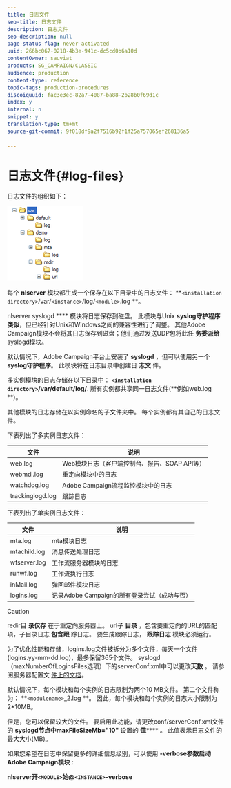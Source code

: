 ```yaml
---
title: 日志文件
seo-title: 日志文件
description: 日志文件
seo-description: null
page-status-flag: never-activated
uuid: 266bc067-0218-4b3e-941c-dc5cd0b6a10d
contentOwner: sauviat
products: SG_CAMPAIGN/CLASSIC
audience: production
content-type: reference
topic-tags: production-procedures
discoiquuid: fac3e3ec-82a7-4087-ba88-2b28b0f69d1c
index: y
internal: n
snippet: y
translation-type: tm+mt
source-git-commit: 9f018df9a2f7516b92f1f25a757065ef268136a5

---
```



# 日志文件{#log-files}

日志文件的组织如下：

![](assets/d_ncs_directory.png)

每个 **nlserver** 模块都生成一个保存在以下目录中的日志文件： **`<installation directory>`/var/`<instance>`/log/`<module>`.log **。

nlserver syslogd **** 模块将日志保存到磁盘。 此模块与Unix **syslog守护程序类似**，但已经针对Unix和Windows之间的兼容性进行了调整。 其他Adobe Campaign模块不会将其日志保存到磁盘；他们通过发送UDP包将此任 **务委派给** syslogd模块。

默认情况下，Adobe Campaign平台上安装了 **syslogd** ，但可以使用另一个 **syslog守护程序**。 此模块将在日志目录中创建日 **志文** 件。

多实例模块的日志存储在以下目录中： **`<installation directory>`/var/default/log/**. 所有实例都共享同一日志文件(**例如web.log **)。

其他模块的日志存储在以实例命名的子文件夹中。 每个实例都有其自己的日志文件。

下表列出了多实例日志文件：

| 文件 | 说明 |
|---|---|
| web.log | Web模块日志（客户端控制台、报告、SOAP API等） |
| webmdl.log | 重定向模块中的日志 |
| watchdog.log | Adobe Campaign流程监控模块中的日志 |
| trackinglogd.log | 跟踪日志 |

下表列出了单实例日志文件：

| 文件 | 说明 |
|---|---|
| mta.log | mta模块日志 |
| mtachild.log | 消息传送处理日志 |
| wfserver.log | 工作流服务器模块的日志 |
| runwf.log | 工作流执行日志 |
| inMail.log | 弹回邮件模块日志 |
| logins.log | 记录Adobe Campaign的所有登录尝试（成功与否） |

>[!CAUTION]
>
>redir目 **录仅存** 在于重定向服务器上。 url子 **目录** ，包含要重定向的URL的匹配项，子目录日志 **包含跟** 踪日志。 要生成跟踪日志， **跟踪日志** 模块必须运行。

为了优化性能和存储，logins.log文件被拆分为多个文件，每天一个文件(logins.yy-mm-dd.log)，最多保留365个文件。 syslogd（maxNumberOfLoginsFiles选项）下的serverConf.xml中可以更改&#x200B;**天数** 。 请参阅服务器配置文 [件上的文档](../../installation/using/the-server-configuration-file.md#syslogd)。

默认情况下，每个模块和每个实例的日志限制为两个10 MB文件。 第二个文件称为： **`<modulename>`_2.log **。 因此，每个模块和每个实例的日志大小限制为2*10MB。

但是，您可以保留较大的文件。 要启用此功能，请更改conf/serverConf.xml文件的 **syslogd节点中maxFileSizeMb=&quot;10&quot;** 设置的 **值****** 。 此值表示日志文件的最大大小(MB)。

如果您希望在日志中保留更多的详细信息级别，可以使用 **-verbose参数启动Adobe Campaign模块** :

**nlserver开`<MODULE>`始@`<INSTANCE>`-verbose**
